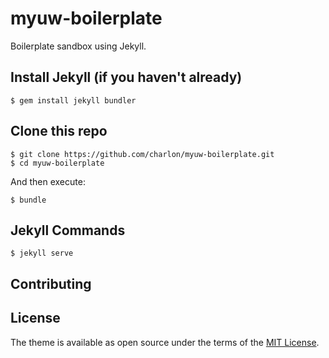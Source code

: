 # myuw-boilerplate
Boilerplate sandbox using Jekyll.

## Install Jekyll (if you haven't already)

    $ gem install jekyll bundler
    
## Clone this repo

    $ git clone https://github.com/charlon/myuw-boilerplate.git
    $ cd myuw-boilerplate

And then execute:

    $ bundle

## Jekyll Commands

    $ jekyll serve

## Contributing


## License

The theme is available as open source under the terms of the [MIT License](https://opensource.org/licenses/MIT).
